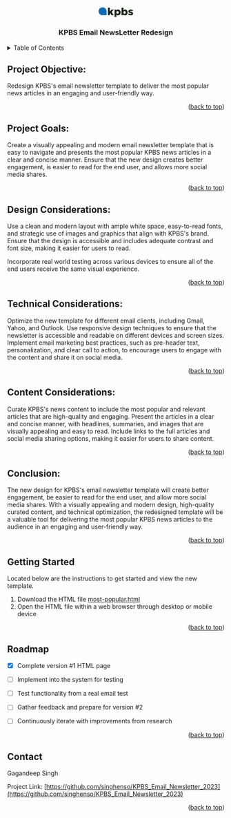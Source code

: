 <!-- Improved compatibility of back to top link: See: https://github.com/othneildrew/Best-README-Template/pull/73 -->

<a name="readme-top"></a>

<!--
*** Thanks for checking out the Best-README-Template. If you have a suggestion
*** that would make this better, please fork the repo and create a pull request
*** or simply open an issue with the tag "enhancement".
*** Don't forget to give the project a star!
*** Thanks again! Now go create something AMAZING! :D
-->

<!-- PROJECT SHIELDS -->
<!--
*** I'm using markdown "reference style" links for readability.
*** Reference links are enclosed in brackets [ ] instead of parentheses ( ).
*** See the bottom of this document for the declaration of the reference variables
*** for contributors-url, forks-url, etc. This is an optional, concise syntax you may use.
*** https://www.markdownguide.org/basic-syntax/#reference-style-links
-->

<!-- PROJECT LOGO -->
<br />
<div align="center">
  <a href="https://github.com/github_username/repo_name">
    <img src="Original/img/KPBS_RGB.d9e66d154c79.png" alt="Logo" width="80">
  </a>

<h3 align="center">KPBS Email NewsLetter Redesign</h3>

</div>

<!-- TABLE OF CONTENTS -->
<details>
  <summary>Table of Contents</summary>
  <ol>
    <li>
      <a href="#Project-Objective:">Project objective:</a>
    </li>
        <li>
      <a href="#Project-goals:">Project goals:</a>
    </li>
    <li>
      <a href="#Design-Considerations:">Design Considerations:</a>
    </li>
        <li>
      <a href="#Content-Considerations:">Content Considerations:</a>
    </li>
            <li>
      <a href="#Technical-Considerations:">Technical considerations:</a>
    </li>
                <li>
      <a href="#Conclusion">Conclusion:</a>
    </li>
    <li>
      <a href="#getting-started">Getting Started</a>
    </li>
    <li><a href="#roadmap">Roadmap</a></li>
    <li><a href="#contact">Contact</a></li>
  </ol>
</details>

<!-- PProject Objective:-->

## Project Objective:



Redesign KPBS's email newsletter template to deliver the most popular news articles in an engaging and user-friendly way.

<p align="right">(<a href="#readme-top">back to top</a>)</p>

<!-- PProject Objective:-->

## Project Goals:

Create a visually appealing and modern email newsletter template that is easy to navigate and presents the most popular KPBS news articles in a clear and concise manner. Ensure that the new design creates better engagement, is easier to read for the end user, and allows more social media shares.


<p align="right">(<a href="#readme-top">back to top</a>)</p>

<!-- Design Considerations: -->

## Design Considerations:


Use a clean and modern layout with ample white space, easy-to-read fonts, and strategic use of images and graphics that align with KPBS's brand. Ensure that the design is accessible and includes adequate contrast and font size, making it easier for users to read.

Incorporate real world testing across various devices to ensure all of the end users receive the same visual experience.

<p align="right">(<a href="#readme-top">back to top</a>)</p>

## Technical Considerations:



Optimize the new template for different email clients, including Gmail, Yahoo, and Outlook. Use responsive design techniques to ensure that the newsletter is accessible and readable on different devices and screen sizes. Implement email marketing best practices, such as pre-header text, personalization, and clear call to action, to encourage users to engage with the content and share it on social media.

<p align="right">(<a href="#readme-top">back to top</a>)</p>

## Content Considerations:



Curate KPBS's news content to include the most popular and relevant articles that are high-quality and engaging. Present the articles in a clear and concise manner, with headlines, summaries, and images that are visually appealing and easy to read. Include links to the full articles and social media sharing options, making it easier for users to share content.

<p align="right">(<a href="#readme-top">back to top</a>)</p>



## Conclusion:



The new design for KPBS's email newsletter template will create better engagement, be easier to read for the end user, and allow more social media shares. With a visually appealing and modern design, high-quality curated content, and technical optimization, the redesigned template will be a valuable tool for delivering the most popular KPBS news articles to the audience in an engaging and user-friendly way.

<p align="right">(<a href="#readme-top">back to top</a>)</p>






<!-- GETTING STARTED -->

## Getting Started

Located below are the instructions to get started and view the new template.

1. Download the HTML file [most-popular.html](https://github.com/singhenso/KPBS_Email_Newsletter_2023/blob/main/most-popular.html)
2. Open the HTML file within a web browser through desktop or mobile device

<p align="right">(<a href="#readme-top">back to top</a>)</p>

<!-- ROADMAP -->

## Roadmap

- [x] Complete version #1 HTML page
- [ ] Implement into the system for testing
- [ ] Test functionality from a real email test
- [ ] Gather feedback and prepare for version #2
- [ ] Continuously iterate with improvements from research


<p align="right">(<a href="#readme-top">back to top</a>)</p>

<!-- CONTACT -->

## Contact

Gagandeep Singh

Project Link: [https://github.com/singhenso/KPBS_Email_Newsletter_2023](https://github.com/singhenso/KPBS_Email_Newsletter_2023)

<p align="right">(<a href="#readme-top">back to top</a>)</p>

<!-- MARKDOWN LINKS & IMAGES -->
<!-- https://www.markdownguide.org/basic-syntax/#reference-style-links -->

[contributors-shield]: https://img.shields.io/github/contributors/github_username/repo_name.svg?style=for-the-badge
[contributors-url]: https://github.com/github_username/repo_name/graphs/contributors
[forks-shield]: https://img.shields.io/github/forks/github_username/repo_name.svg?style=for-the-badge
[forks-url]: https://github.com/github_username/repo_name/network/members
[stars-shield]: https://img.shields.io/github/stars/github_username/repo_name.svg?style=for-the-badge
[stars-url]: https://github.com/github_username/repo_name/stargazers
[issues-shield]: https://img.shields.io/github/issues/github_username/repo_name.svg?style=for-the-badge
[issues-url]: https://github.com/github_username/repo_name/issues
[license-shield]: https://img.shields.io/github/license/github_username/repo_name.svg?style=for-the-badge
[license-url]: https://github.com/github_username/repo_name/blob/master/LICENSE.txt
[linkedin-shield]: https://img.shields.io/badge/-LinkedIn-black.svg?style=for-the-badge&logo=linkedin&colorB=555
[linkedin-url]: https://linkedin.com/in/linkedin_username
[product-screenshot]: images/screenshot.png
[next.js]: https://img.shields.io/badge/next.js-000000?style=for-the-badge&logo=nextdotjs&logoColor=white
[next-url]: https://nextjs.org/
[react.js]: https://img.shields.io/badge/React-20232A?style=for-the-badge&logo=react&logoColor=61DAFB
[react-url]: https://reactjs.org/
[vue.js]: https://img.shields.io/badge/Vue.js-35495E?style=for-the-badge&logo=vuedotjs&logoColor=4FC08D
[vue-url]: https://vuejs.org/
[angular.io]: https://img.shields.io/badge/Angular-DD0031?style=for-the-badge&logo=angular&logoColor=white
[angular-url]: https://angular.io/
[svelte.dev]: https://img.shields.io/badge/Svelte-4A4A55?style=for-the-badge&logo=svelte&logoColor=FF3E00
[svelte-url]: https://svelte.dev/
[laravel.com]: https://img.shields.io/badge/Laravel-FF2D20?style=for-the-badge&logo=laravel&logoColor=white
[laravel-url]: https://laravel.com
[bootstrap.com]: https://img.shields.io/badge/Bootstrap-563D7C?style=for-the-badge&logo=bootstrap&logoColor=white
[bootstrap-url]: https://getbootstrap.com
[jquery.com]: https://img.shields.io/badge/jQuery-0769AD?style=for-the-badge&logo=jquery&logoColor=white
[jquery-url]: https://jquery.com
